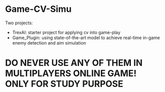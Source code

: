 # Game-CV-Simu

Two projects:
- TrexAI: starter project for applying cv into game-play
- Game_Plugin: using state-of-the-art model to achieve real-time in-game enemy detection and aim simulation 

# DO NEVER USE ANY OF THEM IN MULTIPLAYERS ONLINE GAME! ONLY FOR STUDY PURPOSE